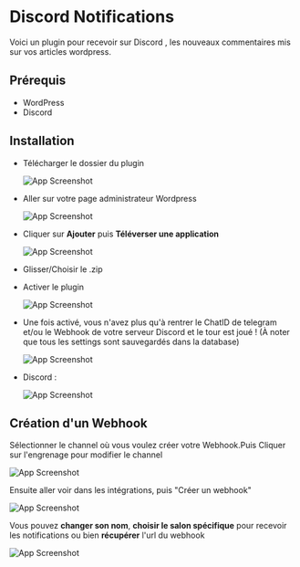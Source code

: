 # Discord Notifications 

Voici un plugin pour recevoir sur Discord , les nouveaux commentaires mis sur vos articles wordpress.

## Prérequis

- WordPress
- Discord


## Installation

- Télécharger le dossier du plugin

  ![App Screenshot](https://i.postimg.cc/905S2MyX/image-2022-10-28-093013693.png)

- Aller sur votre page administrateur Wordpress

  ![App Screenshot](https://i.postimg.cc/PqX4MB55/Capture-d-cran-2022-01-27-11-45-31.png)

- Cliquer sur **Ajouter** puis **Téléverser une application**

  ![App Screenshot](https://i.postimg.cc/PJjNWkd6/Capture-d-cran-2022-01-27-11-46-31.png)

- Glisser/Choisir le .zip

- Activer le plugin

  ![App Screenshot](https://i.postimg.cc/Rhg08jnR/image-2022-10-28-092829613.png)

- Une fois activé, vous n'avez plus qu'à rentrer le ChatID de telegram et/ou le Webhook de votre serveur Discord et le tour est joué ! (À noter que tous les settings sont sauvegardés dans la database)

  ![App Screenshot](https://i.postimg.cc/VN0gK38z/image-2022-10-25-113709770.png)


- Discord :

  ![App Screenshot](https://i.postimg.cc/zf3h7WTW/image-2022-10-25-114333939.png)


## Création d'un Webhook

Sélectionner le channel où vous voulez créer votre Webhook.Puis Cliquer sur l'engrenage pour modifier le channel

![App Screenshot](https://i.ibb.co/88nN10g/webhook.png)

Ensuite aller voir dans les intégrations, puis "Créer un webhook"

![App Screenshot](https://i.ibb.co/px3x0ZB/o-Ta-F5h8-Qd-W.png)

Vous pouvez **changer son nom**, **choisir le salon spécifique** pour recevoir les notifications ou bien **récupérer** l'url du webhook

![App Screenshot](https://i.postimg.cc/HxhB3dJW/image-2022-10-25-114549160.png)